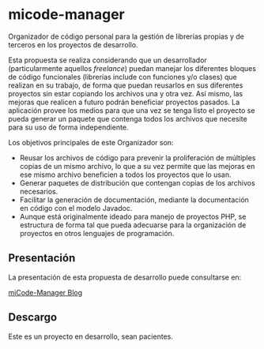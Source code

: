 # micode-manager

Organizador de código personal para la gestión de librerías propias y de terceros en los proyectos de desarrollo.

Esta propuesta se realiza considerando que un desarrollador (particularmente aquellos _freelance_) puedan
manejar los diferentes bloques de código funcionales (librerías include con funciones y/o clases) que realizan
en su trabajo, de forma que puedan reusarlos en sus diferentes proyectos sin estar copiando los archivos una y
otra vez. Así mismo, las mejoras que realicen a futuro podrán beneficiar proyectos pasados. La aplicación
provee los medios para que una vez se tenga listo el proyecto se pueda generar un paquete que contenga todos
los archivos que necesite para su uso de forma independiente.

Los objetivos principales de este Organizador son:

* Reusar los archivos de código para prevenir la proliferación de múltiples copias de un mismo archivo,
lo que a su vez permite que las mejoras en ese mismo archivo beneficien a todos los proyectos que lo usan.
* Generar paquetes de distribución que contengan copias de los archivos necesarios.
* Facilitar la generación de documentación, mediante la documentación en código con el modelo Javadoc.
* Aunque está originalmente ideado para manejo de proyectos PHP, se estructura de forma tal que pueda adecuarse
para la organización de proyectos en otros lenguajes de programación.

## Presentación

La presentación de esta propuesta de desarrollo puede consultarse en:

[miCode-Manager Blog](https://micode-manager.blogspot.com/2022/05/presentacion.html)

## Descargo

Este es un proyecto en desarrollo, sean pacientes.
